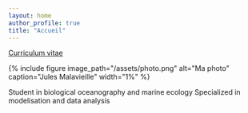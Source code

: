```yaml
---
layout: home
author_profile: true
title: "Accueil"
---
```

[Curriculum vitae](pages/cv/) 

{% include figure image_path="/assets/photo.png" alt="Ma photo" caption="Jules Malavieille" width="1%" %}

Student in biological oceanography and marine ecology
Specialized in modelisation and data analysis 
